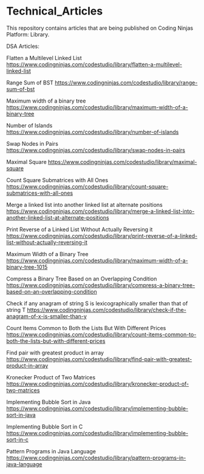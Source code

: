 # Technical_Articles
This repository contains articles that are being published on Coding Ninjas Platform: Library. 

DSA Articles: 

Flatten a Multilevel Linked List 
https://www.codingninjas.com/codestudio/library/flatten-a-multilevel-linked-list

Range Sum of BST https://www.codingninjas.com/codestudio/library/range-sum-of-bst

Maximum width of a binary tree https://www.codingninjas.com/codestudio/library/maximum-width-of-a-binary-tree

Number of Islands https://www.codingninjas.com/codestudio/library/number-of-islands

Swap Nodes in Pairs https://www.codingninjas.com/codestudio/library/swap-nodes-in-pairs

Maximal Square https://www.codingninjas.com/codestudio/library/maximal-square

Count Square Submatrices with All Ones https://www.codingninjas.com/codestudio/library/count-square-submatrices-with-all-ones

Merge a linked list into another linked list at alternate positions https://www.codingninjas.com/codestudio/library/merge-a-linked-list-into-another-linked-list-at-alternate-positions

Print Reverse of a Linked List Without Actually Reversing it https://www.codingninjas.com/codestudio/library/print-reverse-of-a-linked-list-without-actually-reversing-it

Maximum Width of a Binary Tree https://www.codingninjas.com/codestudio/library/maximum-width-of-a-binary-tree-1015

Compress a Binary Tree Based on an Overlapping Condition https://www.codingninjas.com/codestudio/library/compress-a-binary-tree-based-on-an-overlapping-condition

Check if any anagram of string S is lexicographically smaller than that of string T https://www.codingninjas.com/codestudio/library/check-if-the-anagram-of-x-is-smaller-than-y

Count Items Common to Both the Lists But With Different Prices https://www.codingninjas.com/codestudio/library/count-items-common-to-both-the-lists-but-with-different-prices

Find pair with greatest product in array https://www.codingninjas.com/codestudio/library/find-pair-with-greatest-product-in-array

Kronecker Product of Two Matrices https://www.codingninjas.com/codestudio/library/kronecker-product-of-two-matrices

Implementing Bubble Sort in Java https://www.codingninjas.com/codestudio/library/implementing-bubble-sort-in-java

Implementing Bubble Sort in C https://www.codingninjas.com/codestudio/library/implementing-bubble-sort-in-c

Pattern Programs in Java Language https://www.codingninjas.com/codestudio/library/pattern-programs-in-java-language


